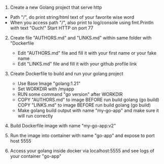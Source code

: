 1. Create a new Golang project that serve http
  - Path "/", do print string/html text of your favorite wise word
  - When you access path "/", also print to log/console using fmt.Println with text "Ouch!" Start HTTP on port 77

2. Create file "AUTHORS.md" and "LINKS.md" within same folder with "Dockerfile
   - Edit "AUTHORS.md" file and fill it with your first name or your fake name
   - Edit "LINKS.md" file and fill it with your github profile link

3. Create Dockerfile to build and run your golang project
    - Use Base Image "golang:1.21"
    - Set WORKDIR with /myapp
    - RUN some command "go version" after WORKDIR
    - COPY "AUTHORS.md" to image BEFORE run build golang (go build) COPY "LINKS.md" to image BEFORE run build golang (go build)
    - Make golang build output with name "my-go-app" and make sure it will run correctly

4. Build Dockerfile image with name "my-go-app:v2"

5. Run the image into container with name "go-app" and expose to port host 5555

6. Access your golang inside docker via localhost:5555 and see logs of your container "go-app"
